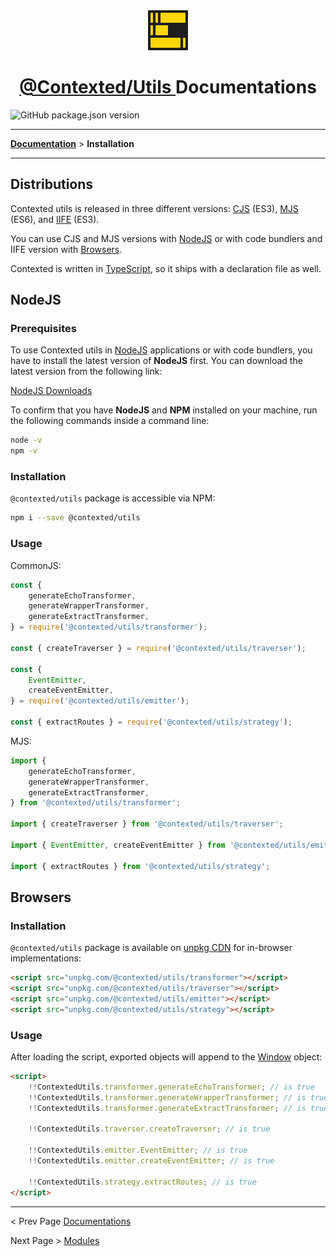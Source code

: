 <div align="center">
    <img alt="Contexted Logo" width="64" src="https://raw.githubusercontent.com/contexted-js/brand/master/dark/main-fill.svg">
    <h1>
		<a href="https://github.com/contexted-js/utils">
        	@Contexted/Utils
    	</a>
		<span>Documentations</span>
	</h1>
</div>

<img alt="GitHub package.json version" src="https://img.shields.io/github/package-json/v/contexted-js/utils">

---

[**Documentation**](README.md) > **Installation**

---

## Distributions

Contexted utils is released in three different versions: [CJS](https://nodejs.org/docs/latest/api/modules.html#modules-commonjs-modules) (ES3), [MJS](https://nodejs.org/docs/latest/api/modules.html#the-mjs-extension) (ES6), and [IIFE](https://developer.mozilla.org/en-US/docs/Glossary) (ES3).

You can use CJS and MJS versions with [NodeJS](#nodejs) or with code bundlers and IIFE version with [Browsers](#browsers).

Contexted is written in [TypeScript](https://www.typescriptlang.org/), so it ships with a declaration file as well.

## NodeJS

### Prerequisites

To use Contexted utils in [NodeJS](https://nodejs.org/) applications or with code bundlers, you have to install the latest version of **NodeJS** first. You can download the latest version from the following link:

[NodeJS Downloads](https://nodejs.org/en/download/)

To confirm that you have **NodeJS** and **NPM** installed on your machine, run the following commands inside a command line:

```sh
node -v
npm -v
```

### Installation

`@contexted/utils` package is accessible via NPM:

```sh
npm i --save @contexted/utils
```

### Usage

CommonJS:

```js
const {
	generateEchoTransformer,
	generateWrapperTransformer,
	generateExtractTransformer,
} = require('@contexted/utils/transformer');

const { createTraverser } = require('@contexted/utils/traverser');

const {
	EventEmitter,
	createEventEmitter,
} = require('@contexted/utils/emitter');

const { extractRoutes } = require('@contexted/utils/strategy');
```

MJS:

```js
import {
	generateEchoTransformer,
	generateWrapperTransformer,
	generateExtractTransformer,
} from '@contexted/utils/transformer';

import { createTraverser } from '@contexted/utils/traverser';

import { EventEmitter, createEventEmitter } from '@contexted/utils/emitter';

import { extractRoutes } from '@contexted/utils/strategy';
```

## Browsers

### Installation

`@contexted/utils` package is available on [unpkg CDN](https://unpkg.com/@contexted/core) for in-browser implementations:

```html
<script src="unpkg.com/@contexted/utils/transformer"></script>
<script src="unpkg.com/@contexted/utils/traverser"></script>
<script src="unpkg.com/@contexted/utils/emitter"></script>
<script src="unpkg.com/@contexted/utils/strategy"></script>
```

### Usage

After loading the script, exported objects will append to the [Window](https://developer.mozilla.org/en-US/docs/Web/API/Window) object:

```html
<script>
	!!ContextedUtils.transformer.generateEchoTransformer; // is true
	!!ContextedUtils.transformer.generateWrapperTransformer; // is true
	!!ContextedUtils.transformer.generateExtractTransformer; // is true

	!!ContextedUtils.traverser.createTraverser; // is true

	!!ContextedUtils.emitter.EventEmitter; // is true
	!!ContextedUtils.emitter.createEventEmitter; // is true

	!!ContextedUtils.strategy.extractRoutes; // is true
</script>
```

---

< Prev Page
[Documentations](README.md)

Next Page >
[Modules](modules/README.md)
